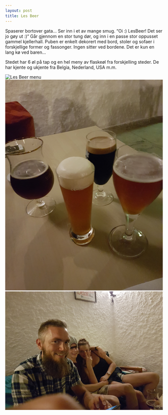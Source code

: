 ```yaml
---
layout: post
title: Les Beer
---
```

Spaserer bortover gata... Ser inn i et av mange smug. “Oi :) LesBeer! Det ser jo gøy ut :)“ Går gjennom en stor tung dør, og inn i en passe stor oppusset gammel kjellerhall. Puben er enkelt dekorert med bord, stoler og sofaer i forskjellige former og fassonger. Ingen sitter ved bordene. Det er kun en lang kø ved baren...

Stedet har 6 øl på tap og en hel meny av flaskeøl fra forskjelling steder. De har kjente og ukjente fra Belgia, Nederland, USA m.m. 


<img src="/img/lesBeer.png" alt="Les Beer menu" >

<img src="/img/lesBeer2.png" alt="Les Beer - IPA, IPA, porter and BGS" >

<img src="/img/lesBeer3.png" alt="Les Beer - family at the pub" >